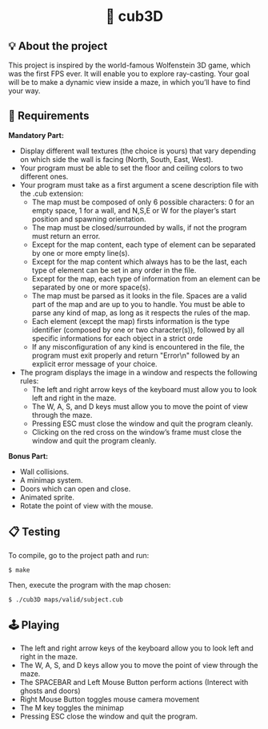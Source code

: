 <h1 align="center">
	🎲 cub3D
</h1>

## 💡 About the project

This project is inspired by the world-famous Wolfenstein 3D game, which was the first FPS ever. It will enable you to explore ray-casting. Your goal will be to make a dynamic view inside a maze, in which you’ll have to find your way.

## 📝 Requirements

**Mandatory Part:**

- Display different wall textures (the choice is yours) that vary depending on which side the wall is facing (North, South, East, West).
- Your program must be able to set the floor and ceiling colors to two different ones.
- Your program must take as a first argument a scene description file with the .cub extension:
  	- The map must be composed of only 6 possible characters: 0 for an empty space, 1 for a wall, and N,S,E or W for the player’s start position and spawning orientation.
    - The map must be closed/surrounded by walls, if not the program must return an error.
	- Except for the map content, each type of element can be separated by one or more empty line(s).
	- Except for the map content which always has to be the last, each type of element can be set in any order in the file.
	- Except for the map, each type of information from an element can be separated by one or more space(s).
	- The map must be parsed as it looks in the file. Spaces are a valid part of the map and are up to you to handle. You must be able to parse any kind of map, as long as it respects the rules of the map.
	- Each element (except the map) firsts information is the type identifier (composed by one or two character(s)), followed by all specific informations for each object in a strict orde
	- If any misconfiguration of any kind is encountered in the file, the program must exit properly and return "Error\n" followed by an explicit error message of your choice.
- The program displays the image in a window and respects the following rules:
	- The left and right arrow keys of the keyboard must allow you to look left and right in the maze.
	- The W, A, S, and D keys must allow you to move the point of view through the maze.
	- Pressing ESC must close the window and quit the program cleanly.
	- Clicking on the red cross on the window’s frame must close the window and quit the program cleanly.

**Bonus Part:**

- Wall collisions.
- A minimap system.
- Doors which can open and close.
- Animated sprite.
- Rotate the point of view with the mouse.

## 📋 Testing

To compile, go to the project path and run:

```shell
$ make 
```

Then, execute the program with the map chosen:

```shell
$ ./cub3D maps/valid/subject.cub
```

## 🕹️ Playing

- The left and right arrow keys of the keyboard allow you to look left and right in the maze.
- The W, A, S, and D keys allow you to move the point of view through the maze.
- The SPACEBAR and Left Mouse Button perform actions (Interect with ghosts and doors)
- Right Mouse Button toggles mouse camera movement
- The M key toggles the minimap
- Pressing ESC close the window and quit the program.
